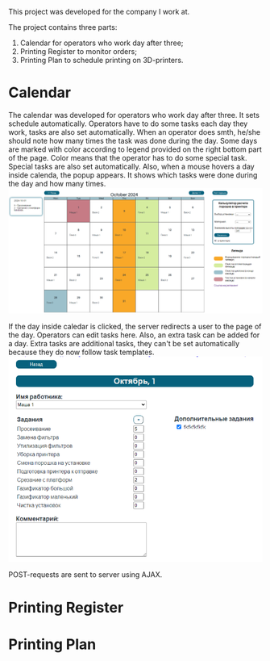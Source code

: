 This project was developed for the company I work at.

The project contains three parts:
1. Calendar for operators who work day after three;
2. Printing Register to monitor orders;
3. Printing Plan to schedule printing on 3D-printers.

# Calendar
The calendar was developed for operators who work day after three. It sets schedule automatically.
Operators have to do some tasks each day they work, tasks are also set automatically. When an operator does smth, he/she should note how many times the task was done during the day.
Some days are marked with color according to legend provided on the right bottom part of the page. Color means that the operator has to do some special task. Special tasks are also set automatically.
Also, when a mouse hovers a day inside calenda, the popup appears. It shows which tasks were done during the day and how many times.
![calendar](images/calendar.png)

If the day inside caledar is clicked, the server redirects a user to the page of the day. Operators can edit tasks here. Also, an extra task can be added for a day. Extra tasks are additional tasks, they can't be set automatically because they do now follow task templates.
![edit_day](images/edit_day.png)

POST-requests are sent to server using AJAX.


# Printing Register


# Printing Plan
